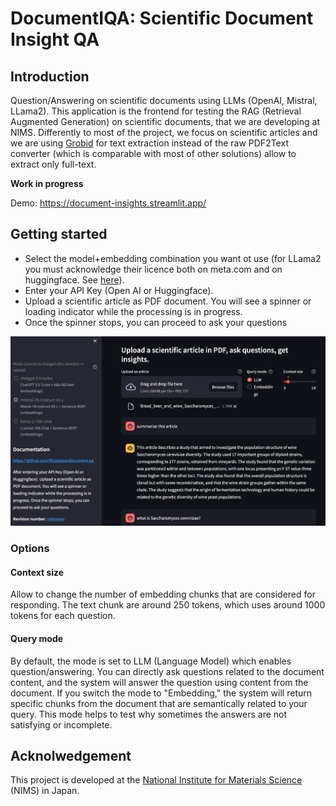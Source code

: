 # DocumentIQA: Scientific Document Insight QA

## Introduction

Question/Answering on scientific documents using LLMs (OpenAI, Mistral, LLama2).
This application is the frontend for testing the RAG (Retrieval Augmented Generation) on scientific documents, that we are developing at NIMS.
Differently to most of the project, we focus on scientific articles and we are using [Grobid](https://github.com/kermitt2/grobid) for text extraction instead of the raw PDF2Text converter (which is comparable with most of other solutions) allow to extract only full-text.

**Work in progress**

Demo: https://document-insights.streamlit.app/

## Getting started

- Select the model+embedding combination you want ot use (for LLama2 you must acknowledge their licence both on meta.com and on huggingface. See [here](https://huggingface.co/meta-llama/Llama-2-70b-chat-hf)). 
- Enter your API Key (Open AI or Huggingface). 
- Upload a scientific article as PDF document. You will see a spinner or loading indicator while the processing is in progress. 
- Once the spinner stops, you can proceed to ask your questions

 ![screenshot1.png](docs%2Fimages%2Fscreenshot1.png)

### Options
#### Context size
Allow to change the number of embedding chunks that are considered for responding. The text chunk are around 250 tokens, which uses around 1000 tokens for each question.

#### Query mode
By default, the mode is set to LLM (Language Model) which enables question/answering. You can directly ask questions related to the document content, and the system will answer the question using content from the document.
If you switch the mode to "Embedding," the system will return specific chunks from the document that are semantically related to your query. This mode helps to test why sometimes the answers are not satisfying or incomplete.


## Acknolwedgement 

This project is developed at the [National Institute for Materials Science](https://www.nims.go.jp) (NIMS) in Japan. 



